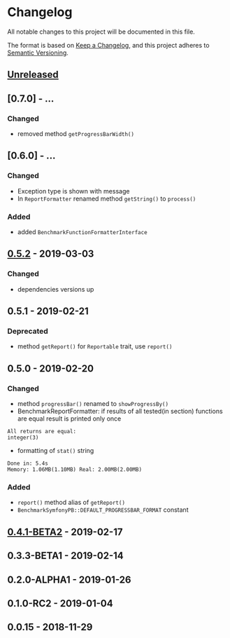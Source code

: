 # Changelog
All notable changes to this project will be documented in this file.

The format is based on [Keep a Changelog](https://keepachangelog.com/en/1.0.0/),
and this project adheres to [Semantic Versioning](https://semver.org/spec/v2.0.0.html).


## [Unreleased]

## [0.7.0] - ...
### Changed
 - removed method `getProgressBarWidth()`
    
## [0.6.0] - ...
### Changed
- Exception type is shown with message
- In `ReportFormatter` renamed method `getString()` to `process()` 

### Added
- added `BenchmarkFunctionFormatterInterface`

## [0.5.2] - 2019-03-03
### Changed
- dependencies versions up

## 0.5.1 - 2019-02-21
### Deprecated
- method `getReport()` for `Reportable` trait, use `report()`

## 0.5.0 - 2019-02-20

### Changed
- method `progressBar()` renamed to `showProgressBy()`
- BenchmarkReportFormatter: if results of all tested(in section) functions are equal result is printed only once
```
All returns are equal: 
integer(3) 
```
- formatting of `stat()` string
```
Done in: 5.4s
Memory: 1.06MB(1.10MB) Real: 2.00MB(2.00MB)
```

### Added
- `report()` method alias of `getReport()`
- `BenchmarkSymfonyPB::DEFAULT_PROGRESSBAR_FORMAT` constant

## [0.4.1-BETA2] - 2019-02-17

## 0.3.3-BETA1 - 2019-02-14

## 0.2.0-ALPHA1 - 2019-01-26

## 0.1.0-RC2 - 2019-01-04

## 0.0.15 - 2018-11-29


[Unreleased]: https://github.com/alecrabbit/php-simple-profiler/compare/0.7.1-ALPHA.1...HEAD
[0.5.2]: https://github.com/alecrabbit/php-simple-profiler/compare/0.4.1-BETA2...0.5.2
[0.4.1-BETA2]: https://github.com/alecrabbit/php-simple-profiler/compare/0.3.3-BETA1...0.4.1-BETA2